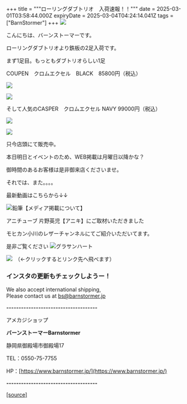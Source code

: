 +++
title = """ローリングダブトリオ　入荷速報！！"""
date = 2025-03-01T03:58:44.000Z
expiryDate = 2025-03-04T04:24:14.041Z
tags = ["BarnStormer"]
+++
[![](https://stat.ameba.jp/user_images/20231023/16/barnstormer-go/b2/03/p/o0420015015354743273.png)](https://ameblo.jp/barnstormer-go/entry-12825670498.html)

こんにちは、バーンストーマーです。

ローリングダブトリオより鉄板の2足入荷です。

まず1足目。もっともダブトリオらしい1足

COUPEN　クロムエクセル　BLACK　85800円（税込）

[![](https://stat.ameba.jp/user_images/20250301/12/barnstormer-go/51/18/j/o0466070015549596376.jpg)](https://stat.ameba.jp/user_images/20250301/12/barnstormer-go/51/18/j/o0466070015549596376.jpg)

[![](https://stat.ameba.jp/user_images/20250301/12/barnstormer-go/15/9b/j/o0466070015549596380.jpg)](https://stat.ameba.jp/user_images/20250301/12/barnstormer-go/15/9b/j/o0466070015549596380.jpg)

そして人気のCASPER　クロムエクセル NAVY 99000円（税込）

[![](https://stat.ameba.jp/user_images/20250301/12/barnstormer-go/78/6e/j/o0466070015549596378.jpg)](https://stat.ameba.jp/user_images/20250301/12/barnstormer-go/78/6e/j/o0466070015549596378.jpg)

[![](https://stat.ameba.jp/user_images/20250301/12/barnstormer-go/a3/c4/j/o0466070015549596381.jpg)](https://stat.ameba.jp/user_images/20250301/12/barnstormer-go/a3/c4/j/o0466070015549596381.jpg)

只今店頭にて販売中。

本日明日とイベントのため、WEB掲載は月曜日以降かな？

御時間のあるお客様は是非御来店くださいませ。

それでは、また。。。。

最新動画はこちらから↓↓

![鉛筆](https://stat100.ameba.jp/blog/ucs/img/char/char3/519.png)【メディア掲載について】

アニチューブ 片野英児【アニキ】にご取材いただきました

モヒカン小川のレザーチャンネルにてご紹介いただいてます。

是非ご覧ください ![グラサンハート](https://stat100.ameba.jp/blog/ucs/img/char/char3/148.png)

[![](https://stat.ameba.jp/user_images/20230412/16/barnstormer-go/6a/23/p/o0108010815269242493.png)](https://www.instagram.com/barnstormer_daily/)　（←クリックするとリンク先へ飛べます）

### インスタの更新もチェックしようー！

We also accept international shipping,  
Please contact us at bs@barnstormer.jp

**\-------------------------------------**

アメカジショップ

**バーンストーマーBarnstormer**

静岡県御殿場市御殿場17

TEL：0550-75-7755

HP：[https://www.barnstormer.jp/](https://www.barnstormer.jp/)

**\-------------------------------------**

[[source]](https://ameblo.jp/barnstormer-go/entry-12888252635.html)
